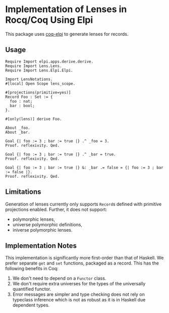 Implementation of Lenses in Rocq/Coq Using Elpi
===============================================

This package uses [coq-elpi](https://github.com/LPCIC/coq-elpi) to generate
lenses for records.

## Usage

```coq
Require Import elpi.apps.derive.derive.
Require Import Lens.Lens.
Require Import Lens.Elpi.Elpi.

Import LensNotations.
#[local] Open Scope lens_scope.

#[projections(primitive=yes)]
Record Foo : Set := {
  foo : nat;
  bar : bool;
}.

#[only(lens)] derive Foo.

About _foo.
About _bar.

Goal {| foo := 3 ; bar := true |} .^ _foo = 3.
Proof. reflexivity. Qed.

Goal {| foo := 3 ; bar := true |} .^ _bar = true.
Proof. reflexivity. Qed.

Goal {| foo := 3 ; bar := true |} &: _bar .= false = {| foo := 3 ; bar := false |}.
Proof. reflexivity. Qed.
```

## Limitations

Generation of lenses currently only supports `Record`s defined with primitive
projections enabled. Further, it does not support:
- polymorphic lenses,
- universe polymorphic definitions,
- iniverse polymorphic lenses.

## Implementation Notes

This implementation is significantly more first-order than that of Haskell. We
prefer separate `get` and `set` functions, packaged as a record. This has the
following benefits in Coq:
1. We don't need to depend on a `Functor` class.
2. We don't require extra universes for the types of the universally
   quantified functor.
3. Error messages are simpler and type checking does not rely on typeclass
   inference which is not as robust as it is in Haskell due dependent types.
